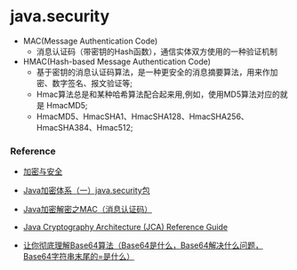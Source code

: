 # java.security

- MAC(Message Authentication Code)
    - 消息认证码（带密钥的Hash函数），通信实体双方使用的一种验证机制
- HMAC(Hash-based Message Authentication Code)
    - 基于密钥的消息认证码算法，是一种更安全的消息摘要算法，用来作加密、数字签名、报文验证等;
    - Hmac算法总是和某种哈希算法配合起来用,例如，使用MD5算法对应的就是 HmacMD5;
    - HmacMD5、HmacSHA1、HmacSHA128、HmacSHA256、HmacSHA384、Hmac512;


### Reference

- [加密与安全](https://www.liaoxuefeng.com/wiki/1252599548343744/1255943717668160)

- [Java加密体系（一）java.security包](https://www.jianshu.com/p/548ec3b91d20)

- [Java加密解密之MAC（消息认证码）](https://blog.csdn.net/x_san3/article/details/80613605)

- [Java Cryptography Architecture (JCA) Reference Guide](https://docs.oracle.com/javase/8/docs/technotes/guides/security/crypto/CryptoSpec.html#ProviderArch)

- [让你彻底理解Base64算法（Base64是什么，Base64解决什么问题，Base64字符串末尾的=是什么）](https://zhuanlan.zhihu.com/p/384238870)
